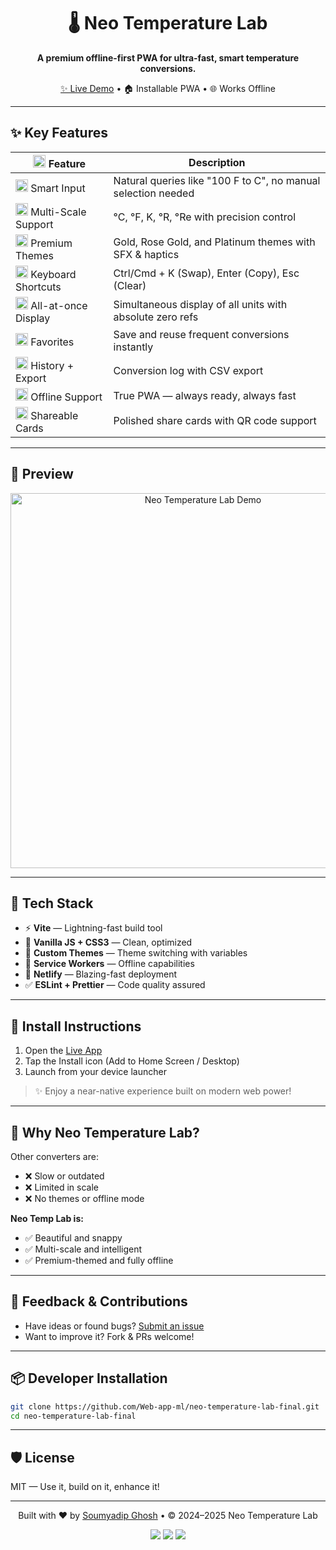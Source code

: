 
<h1 align="center">🌡️ Neo Temperature Lab</h1>

<p align="center">
  <strong>A premium offline-first PWA for ultra-fast, smart temperature conversions.</strong>
</p>

<p align="center">
  <a href="https://neotemp.netlify.app/">✨ Live Demo</a> • 🏠 Installable PWA • 🌐 Works Offline
</p>

---

## ✨ Key Features

| <img src="https://cdn.jsdelivr.net/gh/twitter/twemoji@latest/assets/svg/1f504.svg" width="20" /> Feature             | Description                                                   |
| -------------------------------------------------------------------------------------------------------------------- | ------------------------------------------------------------- |
| <img src="https://cdn.jsdelivr.net/gh/twitter/twemoji@latest/assets/svg/1f9ea.svg" width="20" /> Smart Input         | Natural queries like "100 F to C", no manual selection needed |
| <img src="https://cdn.jsdelivr.net/gh/twitter/twemoji@latest/assets/svg/1f321.svg" width="20" /> Multi-Scale Support | °C, °F, K, °R, °Re with precision control                     |
| <img src="https://cdn.jsdelivr.net/gh/twitter/twemoji@latest/assets/svg/1f3a8.svg" width="20" /> Premium Themes      | Gold, Rose Gold, and Platinum themes with SFX & haptics       |
| <img src="https://cdn.jsdelivr.net/gh/twitter/twemoji@latest/assets/svg/2328.svg" width="20" /> Keyboard Shortcuts   | Ctrl/Cmd + K (Swap), Enter (Copy), Esc (Clear)                |
| <img src="https://cdn.jsdelivr.net/gh/twitter/twemoji@latest/assets/svg/1f4d1.svg" width="20" /> All-at-once Display | Simultaneous display of all units with absolute zero refs     |
| <img src="https://cdn.jsdelivr.net/gh/twitter/twemoji@latest/assets/svg/2b50.svg" width="20" /> Favorites            | Save and reuse frequent conversions instantly                 |
| <img src="https://cdn.jsdelivr.net/gh/twitter/twemoji@latest/assets/svg/1f4c4.svg" width="20" /> History + Export    | Conversion log with CSV export                                |
| <img src="https://cdn.jsdelivr.net/gh/twitter/twemoji@latest/assets/svg/1f4f6.svg" width="20" /> Offline Support     | True PWA — always ready, always fast                          |
| <img src="https://cdn.jsdelivr.net/gh/twitter/twemoji@latest/assets/svg/1f4f7.svg" width="20" /> Shareable Cards     | Polished share cards with QR code support                     |

---

## 📸 Preview

<p align="center">
  <img src="./demo.gif" alt="Neo Temperature Lab Demo" width="600" />
</p>

---

## 🔮 Tech Stack

* ⚡ **Vite** — Lightning-fast build tool
* 🎯 **Vanilla JS + CSS3** — Clean, optimized
* 🎨 **Custom Themes** — Theme switching with variables
* 💾 **Service Workers** — Offline capabilities
* 🚀 **Netlify** — Blazing-fast deployment
* ✅ **ESLint + Prettier** — Code quality assured

---

## 📱 Install Instructions

1. Open the [Live App](https://neotemp.netlify.app/)
2. Tap the Install icon (Add to Home Screen / Desktop)
3. Launch from your device launcher

> ✨ Enjoy a near-native experience built on modern web power!

---

## 🫠 Why Neo Temperature Lab?

Other converters are:

* ❌ Slow or outdated
* ❌ Limited in scale
* ❌ No themes or offline mode

**Neo Temp Lab is:**

* ✅ Beautiful and snappy
* ✅ Multi-scale and intelligent
* ✅ Premium-themed and fully offline

---

## 🤝 Feedback & Contributions

* Have ideas or found bugs? [Submit an issue](https://github.com/Web-app-ml/neo-temperature-lab-final/issues)
* Want to improve it? Fork & PRs welcome!

---

## 📦 Developer Installation

```bash
git clone https://github.com/Web-app-ml/neo-temperature-lab-final.git
cd neo-temperature-lab-final

```

---

## 🛡 License

MIT — Use it, build on it, enhance it!

---

<p align="center">
  Built with ❤️ by <a href="https://github.com/Web-app-ml">Soumyadip Ghosh</a> • © 2024–2025 Neo Temperature Lab
</p>

<p align="center">
  <img src="https://img.shields.io/github/deployments/Web-app-ml/neo-temperature-lab-final/netlify?label=Netlify%20Deploy" />
  <img src="https://img.shields.io/github/last-commit/Web-app-ml/neo-temperature-lab-final" />
  <img src="https://img.shields.io/github/issues/Web-app-ml/neo-temperature-lab-final" />
</p>
